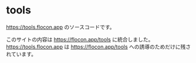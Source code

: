 # tools

https://tools.flocon.app のソースコードです。

このサイトの内容は https://flocon.app/tools に統合しました。https://tools.flocon.app は https://flocon.app/tools への誘導のためだけに残されています。
